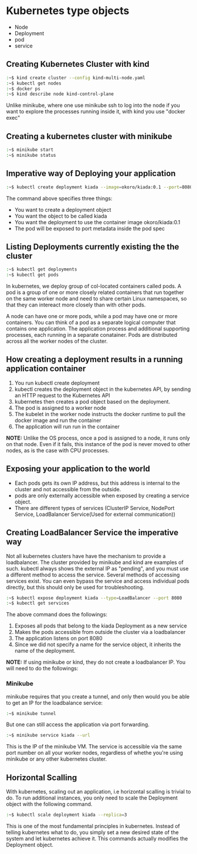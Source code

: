 # Kubernetes type objects

- Node
- Deployment
- pod
- service

## Creating Kubernetes Cluster with kind

```bash
:~$ kind create cluster --config kind-multi-node.yaml
:~$ kubectl get nodes
:~$ docker ps
:~$ kind describe node kind-control-plane
```

Unlike minikube, where one use minikube ssh to log into the node if you want to explore the processes running inside it,
with kind you use "docker exec"

## Creating a kubernetes cluster with minikube

```bash
:~$ minikube start
:~$ minikube status
```

## Imperative way of Deploying your application

```bash
:~$ kubectl create deployment kiada --image=okoro/kiada:0.1 --port=8080
```

The command above specifies three things:

- You want to create a deployment object
- You want the object to be called kiada
- You want the deployment to use the container image okoro/kiada:0.1
- The pod will be exposed to port metadata inside the pod spec

## Listing Deployments currently existing the the cluster

```bash
:~$ kubectl get deployments
:~$ kubectl get pods
```

In kubernetes, we deploy group of col-located containers called pods.
A pod is a group of one or more closely related containers that run together on the same worker node and need to share certain Linux namespaces, so that they can intereact more closely than with other pods.

A node can have one or more pods, while a pod may have one or more containers. You can think of a pod as a separate logical computer that contains one application. The application process and additional supporting processes, each running in a separate conatainer.
Pods are distributed across all the worker nodes of the cluster. 

## How creating a deployment results in a running application container

1. You run kubectl create deployment
2. kubectl creates the deployment object in the kubernetes API, by sending an HTTP request to the Kubernetes API
3. kubernetes then creates a pod object based on the deployment.
4. The pod is assigned to a worker node
5. The kubelet in the worker node instructs the docker runtime to pull the docker image and run the container
6. The application will run run in the container

**NOTE:** Unlike the OS process, once a pod is assigned to a node, it runs only on that node. Even if it fails, this instance of the pod is never moved to other nodes, as is the case with CPU processes.

## Exposing your application to the world

- Each pods gets its own IP address, but this address is internal to the cluster and not accessible from the outside.
- pods are only externally accessible when exposed by creating a service object.
- There are different types of services (ClusterIP Service, NodePort Service, LoadBalancer Service(Used for external communication))

## Creating LoadBalancer Service the imperative way

Not all kubernetes clusters have have the mechanism to provide a loadbalancer. The cluster provided by minikube and kind are examples of such. kubectl always shows the external IP as "pending", and you must use a different method to access the service.
Several methods of accessing services exist. You can even bypass the service and access individual pods directly, but this should only be used for troubleshooting.  

```bash
:~$ kubectl expose deployment kiada --type=LoadBalancer --port 8080
:~$ kubectl get services 
```

The above command does the followings:

1. Exposes all pods that belong to the kiada Deployment as a new service
2. Makes the pods accessible from outside the cluster via a loadbalancer
3. The application listens on port 8080 
4. Since we did not specify a name for the service object, it inherits the name of the deployment.

**NOTE:** 
If using minikube or kind, they do not create a loadbalancer IP. You will need to do the followings:

### Minikube

minikube requires that you create a tunnel, and only then would you be able to get an IP for the loadbalance service: 

```bash
:~$ minikube tunnel
```

But one can still access the application via port forwarding.

```bash
:~$ minikube service kiada --url
```

This is the IP of the minikube VM. The service is accessible via the same port number on all your worker nodes, regardless of whethe you're using minikube or any other kubernetes cluster.

## Horizontal Scalling

With kubernetes, scaling out an application, i.e horizontal scalling is trivial to do. To run additional instances, you only need to scale the Deployment object with the following command. 

```bash
:~$ kubectl scale deployment kiada --replica=3
```

This is one of the most fundamental principles in kubernetes. Instead of telling kubernetes what to do, you simply set a new desired state of the system and let kubernetes achieve it. This commands actually modifies the Deployment object.
